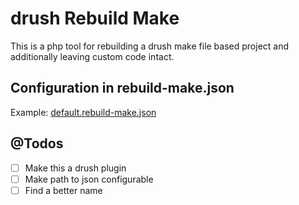 # drush Rebuild Make

This is a php tool for rebuilding a drush make file based project and
additionally leaving custom code intact.

## Configuration in rebuild-make.json

Example: [default.rebuild-make.json](default.rebuild-make.json)


## @Todos

- [ ] Make this a drush plugin
- [ ] Make path to json configurable
- [ ] Find a better name
